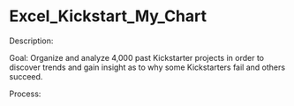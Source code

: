 # Excel_Kickstart_My_Chart
Description:

Goal: Organize and analyze 4,000 past Kickstarter projects in order to discover trends and gain insight as to why some Kickstarters fail and others succeed.

Process:
